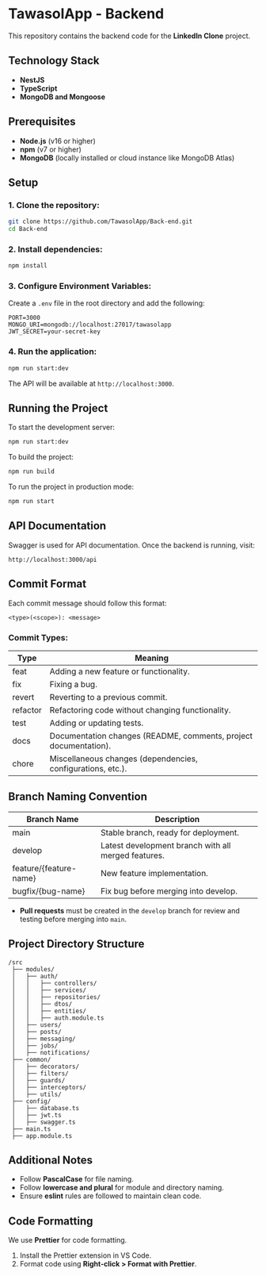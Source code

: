 # TawasolApp - Backend

This repository contains the backend code for the **LinkedIn Clone** project.

## Technology Stack
- **NestJS**
- **TypeScript**
- **MongoDB and Mongoose**

## Prerequisites
- **Node.js** (v16 or higher)
- **npm** (v7 or higher)
- **MongoDB** (locally installed or cloud instance like MongoDB Atlas)

## Setup

### 1. Clone the repository:
```sh
git clone https://github.com/TawasolApp/Back-end.git
cd Back-end
```

### 2. Install dependencies:

```sh
npm install
```

### 3. Configure Environment Variables:

Create a `.env` file in the root directory and add the following:

```env
PORT=3000
MONGO_URI=mongodb://localhost:27017/tawasolapp
JWT_SECRET=your-secret-key
```

### 4. Run the application:

```sh
npm run start:dev
```

The API will be available at `http://localhost:3000`.

## Running the Project

To start the development server:

```sh
npm run start:dev
```

To build the project:

```sh
npm run build
```

To run the project in production mode:

```sh
npm run start
```

## API Documentation

Swagger is used for API documentation. Once the backend is running, visit:

```
http://localhost:3000/api
```

## Commit Format
Each commit message should follow this format:
```
<type>(<scope>): <message>
```
### Commit Types:
| Type      | Meaning |
|-----------|------------|
| feat      | Adding a new feature or functionality. |
| fix       | Fixing a bug. |
| revert    | Reverting to a previous commit. |
| refactor  | Refactoring code without changing functionality. |
| test      | Adding or updating tests. |
| docs      | Documentation changes (README, comments, project documentation). |
| chore     | Miscellaneous changes (dependencies, configurations, etc.). |

## Branch Naming Convention
| Branch Name              | Description |
|--------------------------|------------|
| main                     | Stable branch, ready for deployment. |
| develop                  | Latest development branch with all merged features. |
| feature/{feature-name}   | New feature implementation. |
| bugfix/{bug-name}        | Fix bug before merging into develop. |

- **Pull requests** must be created in the `develop` branch for review and testing before merging into `main`.

## Project Directory Structure
```
/src
 ├── modules/
 │   ├── auth/
 │   │   ├── controllers/
 │   │   ├── services/
 │   │   ├── repositories/
 │   │   ├── dtos/
 │   │   ├── entities/
 │   │   ├── auth.module.ts
 │   ├── users/
 │   ├── posts/
 │   ├── messaging/
 │   ├── jobs/
 │   ├── notifications/
 ├── common/
 │   ├── decorators/
 │   ├── filters/
 │   ├── guards/
 │   ├── interceptors/
 │   ├── utils/
 ├── config/
 │   ├── database.ts
 │   ├── jwt.ts
 │   ├── swagger.ts
 ├── main.ts
 ├── app.module.ts
```

## Additional Notes
- Follow **PascalCase** for file naming.
- Follow **lowercase and plural** for module and directory naming.
- Ensure **eslint** rules are followed to maintain clean code.

## Code Formatting
We use **Prettier** for code formatting.
1. Install the Prettier extension in VS Code.
2. Format code using **Right-click > Format with Prettier**.